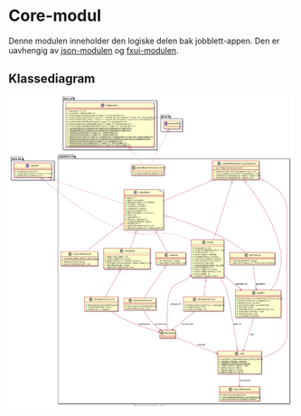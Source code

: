 # Core-modul
Denne modulen inneholder den logiske delen bak jobblett-appen. Den er uavhengig av [json-modulen](src/main/resources/jobblett/json) og [fxui-modulen](src/main/resources/jobblett/fxui).

## Klassediagram
![Klassediagram av core-modulen](/jobblett/pictures/core_class_diagram.png)
